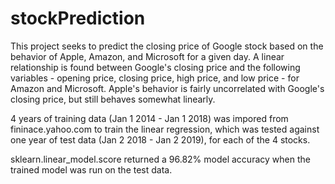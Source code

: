 # stockPrediction

This project seeks to predict the closing price of Google stock based on the behavior of Apple, Amazon, and Microsoft for a given day.  A linear relationship is found between Google's closing price and the following variables - opening price, closing price, high price, and low price - for Amazon and Microsoft.  Apple's behavior is fairly uncorrelated with Google's closing price, but still behaves somewhat linearly.

4 years of training data (Jan 1 2014 - Jan 1 2018) was impored from fininace.yahoo.com to train the linear regression, which was tested against one year of test data (Jan 2 2018 - Jan 2 2019), for each of the 4 stocks.

sklearn.linear_model.score returned a 96.82% model accuracy when the trained model was run on the test data.
